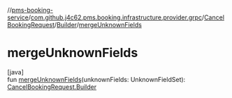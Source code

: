 //[pms-booking-service](../../../../index.md)/[com.github.j4c62.pms.booking.infrastructure.provider.grpc](../../index.md)/[CancelBookingRequest](../index.md)/[Builder](index.md)/[mergeUnknownFields](merge-unknown-fields.md)

# mergeUnknownFields

[java]\
fun [mergeUnknownFields](merge-unknown-fields.md)(unknownFields: UnknownFieldSet): [CancelBookingRequest.Builder](index.md)